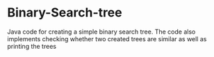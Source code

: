 # Binary-Search-tree
Java code for creating a simple binary search tree. The code also implements checking whether two created trees are similar as well as printing the trees
